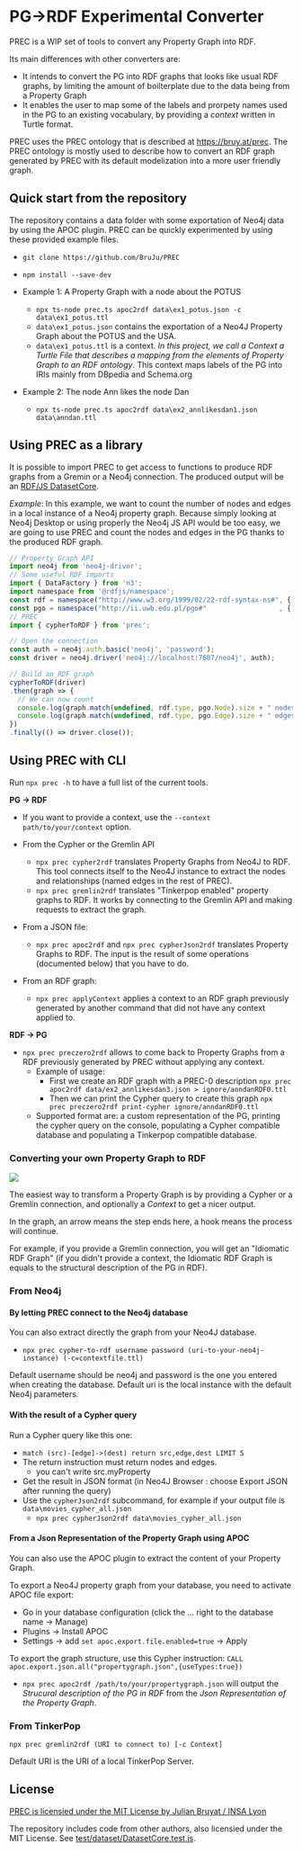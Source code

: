 # PG->RDF Experimental Converter

PREC is a WIP set of tools to convert any Property Graph into RDF.

Its main differences with other converters are:
- It intends to convert the PG into RDF graphs that looks like usual RDF graphs,
by limiting the amount of boilterplate due to the data being from a Property
Graph
- It enables the user to map some of the labels and prorpety names used in the
PG to an existing vocabulary, by providing a *context* written in Turtle format.

PREC uses the PREC ontology that is described at https://bruy.at/prec. The PREC
ontology is mostly used to describe how to convert an RDF graph generated by
PREC with its default modelization into a more user friendly graph.

## Quick start from the repository

The repository contains a data folder with some exportation of Neo4j data by
using the APOC plugin. PREC can be quickly experimented by using these provided
example files.

- `git clone https://github.com/BruJu/PREC`
- `npm install --save-dev`

- Example 1: A Property Graph with a node about the POTUS
    - `npx ts-node prec.ts apoc2rdf data\ex1_potus.json -c data\ex1_potus.ttl`
    - `data\ex1_potus.json` contains the exportation of a Neo4J Property Graph
    about the POTUS and the USA.
    - `data\ex1_potus.ttl` is a context. *In this project, we call a*
    *Context a Turtle File that describes a mapping from the elements of Property*
    *Graph to an RDF ontology*. This context maps labels of the PG into IRIs
    mainly from DBpedia and Schema.org

- Example 2: The node Ann likes the node Dan
    - `npx ts-node prec.ts apoc2rdf data\ex2_annlikesdan1.json data\anndan.ttl`


## Using PREC as a library

It is possible to import PREC to get access to functions to produce RDF graphs
from a Gremin or a Neo4j connection. The produced output will be an
[RDF/JS DatasetCore](https://rdf.js.org/dataset-spec/#datasetcore-interface).

*Example*: In this example, we want to count the number of nodes and edges in
a local instance of a Neo4j property graph. Because simply looking at
Neo4j Desktop or using properly the Neo4j JS API would be too easy, we are going
to use PREC and count the nodes and edges in the PG thanks to the produced RDF
graph.

```js
// Property Graph API
import neo4j from 'neo4j-driver';
// Some useful RDF imports
import { DataFactory } from 'n3';
import namespace from '@rdfjs/namespace';
const rdf = namespace("http://www.w3.org/1999/02/22-rdf-syntax-ns#", { factory: DataFactory });
const pgo = namespace("http://ii.uwb.edu.pl/pgo#"                  , { factory: DataFactory });
// PREC
import { cypherToRDF } from 'prec';

// Open the connection
const auth = neo4j.auth.basic('neo4j', 'password');
const driver = neo4j.driver('neo4j://localhost:7687/neo4j', auth);    

// Build an RDF graph
cypherToRDF(driver)
.then(graph => {
  // We can now count
  console.log(graph.match(undefined, rdf.type, pgo.Node).size + " nodes in the PG");
  console.log(graph.match(undefined, rdf.type, pgo.Edge).size + " edges in the PG");
})
.finally(() => driver.close());
```

## Using PREC with CLI

Run `npx prec -h` to have a full list of the current tools.

**PG -> RDF**

- If you want to provide a context, use the `--context path/to/your/context`
option.

- From the Cypher or the Gremlin API
  - `npx prec cypher2rdf` translates Property Graphs from Neo4J to RDF. This
  tool connects itself to the Neo4J instance to extract the nodes
  and relationships (named edges in the rest of PREC).
  - `npx prec gremlin2rdf` translates "Tinkerpop enabled"
  property graphs to RDF. It works by connecting to the Gremlin API and making
  requests to extract the graph.

- From a JSON file:
  - `npx prec apoc2rdf` and `npx prec cypherJson2rdf` translates Property
  Graphs to RDF. The input is the result of some operations (documented below)
  that you have to do.

- From an RDF graph:
  - `npx prec applyContext` applies a context to an RDF graph previously
  generated by another command that did not have any context applied to.


**RDF -> PG**

- `npx prec preczero2rdf` allows to come back to Property Graphs from a RDF previously generated by PREC without applying any context.
    - Example of usage:
        - First we create an RDF graph with a PREC-0 description
        `npx prec apoc2rdf data/ex2_annlikesdan3.json > ignore/anndanRDF0.ttl`
        - Then we can print the Cypher query to create this graph
        `npx prec preczero2rdf print-cypher ignore/anndanRDF0.ttl`
    - Supported format are: a custom representation of the PG, printing the
    cypher query on the console, populating a Cypher compatible database and
    populating a Tinkerpop compatible database.

### Converting your own Property Graph to RDF

![](docs/general_process.svg)

The easiest way to transform a Property Graph is by providing a Cypher or a
Gremlin connection, and optionally a *Context* to get a nicer output.

In the graph, an arrow means the step ends here, a hook means the process
will continue.

For example, if you provide a Gremlin connection, you will get an "Idiomatic RDF
Graph" (if you didn't provide a context, the Idiomatic RDF Graph is equals to
the structural description of the PG in RDF).

### From Neo4j

#### By letting PREC connect to the Neo4j database

You can also extract directly the graph from your Neo4J database.

- `npx prec cypher-to-rdf username password (uri-to-your-neo4j-instance) (-c=contextfile.ttl)`

Default username should be neo4j and password is the one you entered when
creating the database. Default uri is the local instance with the default Neo4j
parameters.


#### With the result of a Cypher query

Run a Cypher query like this one:
- `match (src)-[edge]->(dest) return src,edge,dest LIMIT 5`
- The return instruction must return nodes and edges.
    - you can't write src.myProperty
- Get the result in JSON format (in Neo4J Browser : choose Export JSON after running the query)
- Use the `cypherJson2rdf` subcommand, for example if your output file is `data\movies_cypher_all.json`
    - `npx prec cypherJson2rdf data\movies_cypher_all.json`


#### From a Json Representation of the Property Graph using APOC


You can also use the APOC plugin to extract the content of your Property Graph.

To export a Neo4J property graph from your database, you need to activate APOC file export:
- Go in your database configuration (click the ... right to the database name -> Manage)
- Plugins -> Install APOC
- Settings -> add `set apoc.export.file.enabled=true` -> Apply

To export the graph structure, use this Cypher instruction: 
`CALL apoc.export.json.all("propertygraph.json",{useTypes:true})`

- `npx prec apoc2rdf /path/to/your/propertygraph.json` will output the
*Strucural description of the PG in RDF* from the
*Json Representation of the Property Graph*.


### From TinkerPop

`npx prec gremlin2rdf (URI to connect to) [-c Context]`

Default URI is the URI of a local TinkerPop Server.


## License

[PREC is licensied under the MIT License by Julian Bruyat / INSA Lyon](LICENSE)

The repository includes code from other authors, also licensied under the MIT
License. See [test/dataset/DatasetCore.test.js](test/dataset/DatasetCore.test.js).
